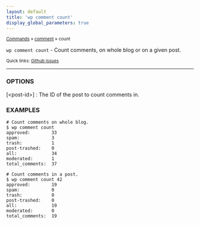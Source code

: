 ```yaml
---
layout: default
title: 'wp comment count'
display_global_parameters: true
---
```


<small>[Commands](/commands/) &raquo; [comment](/commands/comment/) &raquo; count</small>

`wp comment count` - Count comments, on whole blog or on a given post.

<small>Quick links: <a href="https://github.com/wp-cli/wp-cli/issues?q=is%3Aopen+label%3Acommand%3Acomment-count+sort%3Aupdated-desc">Github issues</a></small>

<hr />

### OPTIONS

[&lt;post-id&gt;]
: The ID of the post to count comments in.

### EXAMPLES

    # Count comments on whole blog.
    $ wp comment count
    approved:        33
    spam:            3
    trash:           1
    post-trashed:    0
    all:             34
    moderated:       1
    total_comments:  37

    # Count comments in a post.
    $ wp comment count 42
    approved:        19
    spam:            0
    trash:           0
    post-trashed:    0
    all:             19
    moderated:       0
    total_comments:  19



